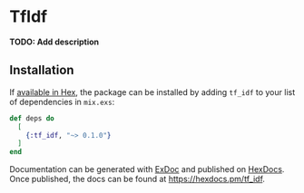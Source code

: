 # TfIdf

**TODO: Add description**

## Installation

If [available in Hex](https://hex.pm/docs/publish), the package can be installed
by adding `tf_idf` to your list of dependencies in `mix.exs`:

```elixir
def deps do
  [
    {:tf_idf, "~> 0.1.0"}
  ]
end
```

Documentation can be generated with [ExDoc](https://github.com/elixir-lang/ex_doc)
and published on [HexDocs](https://hexdocs.pm). Once published, the docs can
be found at <https://hexdocs.pm/tf_idf>.


